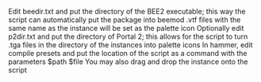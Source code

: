 Edit beedir.txt and put the directory of the BEE2 executable; this way the script can automatically put the package into beemod
.vtf files with the same name as the instance will be set as the palette icon
Optionally edit p2dir.txt and put the directory of Portal 2; this allows for the script to turn .tga files in the directory of the instances into palette icons
In hammer, edit compile presets and put the location of the script as a command with the parameters $path $file
You may also drag and drop the instance onto the script
